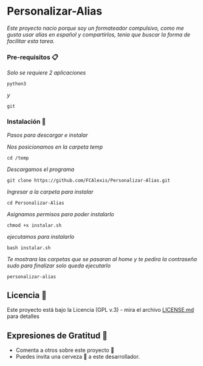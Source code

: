 # Personalizar-Alias

_Este proyecto nacio porque soy un formateador compulsivo, como me gusta usar alias en español y compartirlos, tenia que buscar la forma de facilitar esta tarea._

### Pre-requisitos 📋

_Solo se requiere 2 aplicaciones_

```
python3
```
_y_

```
git
```

### Instalación 🔧

_Pasos para descargar e instalar_

_Nos posicionamos en la carpeta temp_

```
cd /temp
```

_Descargamos el programa_

```
git clone https://github.com/FCAlexis/Personalizar-Alias.git
```

_Ingresar a la carpeta para instalar_

```
cd Personalizar-Alias
```

_Asignamos permisos para poder instalarlo_

```
chmod +x instalar.sh
```
_ejecutamos para instalarlo_

```
bash instalar.sh
```

_Te mostrara las carpetas que se pasaran al home y te pedira la contraseña sudo para finalizar solo queda ejecutarlo_

```
personalizar-alias
```

## Licencia 📄

Este proyecto está bajo la Licencia (GPL v.3) - mira el archivo [LICENSE.md](LICENSE.md) para detalles

## Expresiones de Gratitud 🎁

* Comenta a otros sobre este proyecto 📢
* Puedes invita una cerveza 🍺 a este desarrollador. 
